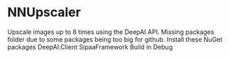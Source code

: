 # NNUpscaler
Upscale images up to 8 times using the DeepAI API.
Missing packages folder due to some packages being too big for github.
Install these NuGet packages
DeepAI.Client
SipaaFramework
Build in Debug
